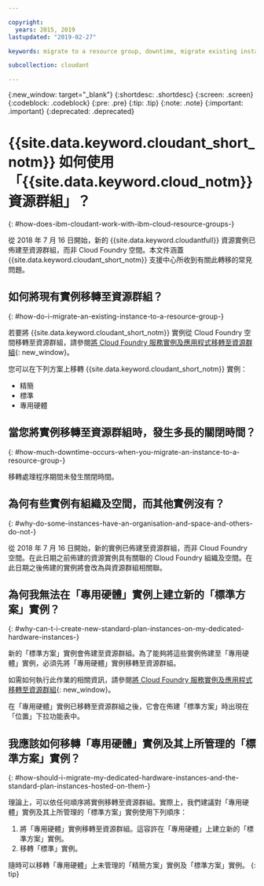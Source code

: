 ```yaml
---

copyright:
  years: 2015, 2019
lastupdated: "2019-02-27"

keywords: migrate to a resource group, downtime, migrate existing instance, organization and space, standard plan, dedicated hardware instance, how to migrate

subcollection: cloudant

---
```


{:new_window: target="_blank"}
{:shortdesc: .shortdesc}
{:screen: .screen}
{:codeblock: .codeblock}
{:pre: .pre}
{:tip: .tip}
{:note: .note}
{:important: .important}
{:deprecated: .deprecated}

<!-- Acrolinx: 2017-05-10 -->

# {{site.data.keyword.cloudant_short_notm}} 如何使用「{{site.data.keyword.cloud_notm}} 資源群組」？
{: #how-does-ibm-cloudant-work-with-ibm-cloud-resource-groups-}

從 2018 年 7 月 16 日開始，新的 {{site.data.keyword.cloudantfull}} 資源實例已佈建至資源群組，而非 Cloud Foundry 空間。本文件涵蓋 {{site.data.keyword.cloudant_short_notm}} 支援中心所收到有關此轉移的常見問題。

## 如何將現有實例移轉至資源群組？
{: #how-do-i-migrate-an-existing-instance-to-a-resource-group-}

若要將 {{site.data.keyword.cloudant_short_notm}} 實例從 Cloud Foundry 空間移轉至資源群組，請參閱[將 Cloud Foundry 服務實例及應用程式移轉至資源群組](https://cloud.ibm.com/docs/resources/instance_migration.html#migrate){: new_window}。

您可以在下列方案上移轉 {{site.data.keyword.cloudant_short_notm}} 實例：

- 精簡
- 標準
- 專用硬體

## 當您將實例移轉至資源群組時，發生多長的關閉時間？
{: #how-much-downtime-occurs-when-you-migrate-an-instance-to-a-resource-group-}

移轉處理程序期間未發生關閉時間。

## 為何有些實例有組織及空間，而其他實例沒有？
{: #why-do-some-instances-have-an-organisation-and-space-and-others-do-not-}

從 2018 年 7 月 16 日開始，新的實例已佈建至資源群組，而非 Cloud Foundry 空間。在此日期之前佈建的資源實例具有關聯的 Cloud Foundry 組織及空間。在此日期之後佈建的實例將會改為與資源群組相關聯。

## 為何我無法在「專用硬體」實例上建立新的「標準方案」實例？
{: #why-can-t-i-create-new-standard-plan-instances-on-my-dedicated-hardware-instances-}

新的「標準方案」實例會佈建至資源群組。為了能夠將這些實例佈建至「專用硬體」實例，必須先將「專用硬體」實例移轉至資源群組。

如需如何執行此作業的相關資訊，請參閱[將 Cloud Foundry 服務實例及應用程式移轉至資源群組](https://cloud.ibm.com/docs/resources/instance_migration.html#migrate){: new_window}。

在「專用硬體」實例已移轉至資源群組之後，它會在佈建「標準方案」時出現在「位置」下拉功能表中。

## 我應該如何移轉「專用硬體」實例及其上所管理的「標準方案」實例？
{: #how-should-i-migrate-my-dedicated-hardware-instances-and-the-standard-plan-instances-hosted-on-them-}

理論上，可以依任何順序將實例移轉至資源群組。實際上，我們建議對「專用硬體」實例及其上所管理的「標準方案」實例使用下列順序：

1. 將「專用硬體」實例移轉至資源群組。這容許在「專用硬體」上建立新的「標準方案」實例。
2. 移轉「標準」實例。

隨時可以移轉「專用硬體」上未管理的「精簡方案」實例及「標準方案」實例。
{: tip}
